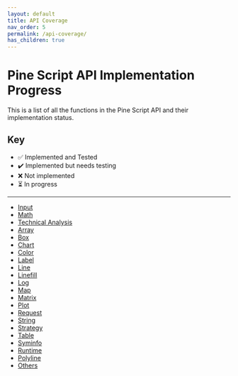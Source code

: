 ```yaml
---
layout: default
title: API Coverage
nav_order: 5
permalink: /api-coverage/
has_children: true
---
```


# Pine Script API Implementation Progress

This is a list of all the functions in the Pine Script API and their implementation status.

## Key

-   ✅ Implemented and Tested
-   ✔️ Implemented but needs testing
-   ❌ Not implemented
-   ⏳ In progress

---

-   [Input](./api-coverage/input.md)
-   [Math](./api-coverage/math.md)
-   [Technical Analysis](./api-coverage/ta.md)
-   [Array](./api-coverage/array.md)
-   [Box](./api-coverage/box.md)
-   [Chart](./api-coverage/chart.md)
-   [Color](./api-coverage/color.md)
-   [Label](./api-coverage/label.md)
-   [Line](./api-coverage/line.md)
-   [Linefill](./api-coverage/linefill.md)
-   [Log](./api-coverage/log.md)
-   [Map](./api-coverage/map.md)
-   [Matrix](./api-coverage/matrix.md)
-   [Plot](./api-coverage/plot.md)
-   [Request](./api-coverage/request.md)
-   [String](./api-coverage/string.md)
-   [Strategy](./api-coverage/strategy.md)
-   [Table](./api-coverage/table.md)
-   [Syminfo](./api-coverage/syminfo.md)
-   [Runtime](./api-coverage/runtime.md)
-   [Polyline](./api-coverage/polyline.md)
-   [Others](./api-coverage/others.md)
